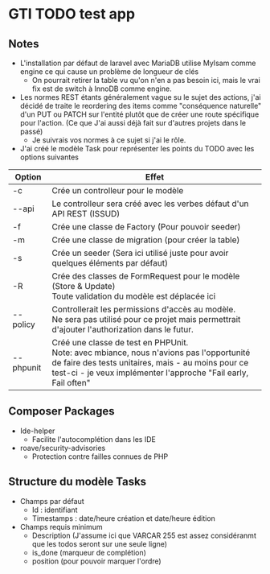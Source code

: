 # GTI TODO test app

## Notes

- L'installation par défaut de laravel avec MariaDB utilise MyIsam comme engine ce qui cause un problème de longueur de
  clés
    - On pourrait retirer la table vu qu'on n'en a pas besoin ici, mais le vrai fix est de switch à InnoDB comme engine.
- Les normes REST étants généralement vague su le sujet des actions, j'ai décidé de traite le reordering des items comme "conséquence naturelle" d'un PUT ou PATCH sur l'entité plutôt que de créer  une route spécifique pour l'action. (Ce que J'ai aussi déjà fait sur d'autres projets dans le passé)
  - Je suivrais vos normes à ce sujet si j'ai le rôle.
- J'ai créé le modèle Task pour représenter les points du TODO avec les options suivantes

| Option    | Effet                                                                                                                                                                                                               |
|-----------|---------------------------------------------------------------------------------------------------------------------------------------------------------------------------------------------------------------------|
| -c        | Crée un controlleur pour le modèle                                                                                                                                                                                  |
| --api     | Le controlleur sera créé avec les verbes défaut d'un API REST (ISSUD)                                                                                                                                               |
| -f        | Crée une classe de Factory (Pour pouvoir seeder)                                                                                                                                                                    |
| -m        | Crée une classe de migration (pour créer la table)                                                                                                                                                                  |
| -s        | Crée un seeder (Sera ici utilisé juste pour avoir quelques éléments par défaut)                                                                                                                                     |
| -R        | Crée des classes de FormRequest pour le modèle (Store & Update) <br/>Toute validation du modèle est déplacée ici                                                                                                    |
| --policy  | Controllerait les permissions d'accès au modèle.<br/>Ne sera pas utilisé pour ce projet  mais permettrait d'ajouter l'authorization dans le futur.                                                                  |
| --phpunit | Créé une classe de test en PHPUnit.<br/>Note: avec mbiance, nous n'avions pas l'opportunité de faire des tests unitaires, mais - au moins pour ce test-ci - je veux implémenter l'approche "Fail early, Fail often" |

## Composer Packages
- Ide-helper
  - Facilite l'autocomplétion dans les IDE
- roave/security-advisories
  - Protection contre failles connues de PHP

## Structure du modèle Tasks
- Champs par défaut
  - Id : identifiant
  - Timestamps : date/heure création et date/heure édition
- Champs requis minimum
  - Description (J'assume ici que VARCAR 255 est assez considéranmt que les todos seront sur une seule ligne)
  - is_done (marqueur de complétion)
  - position (pour pouvoir marquer l'ordre)
